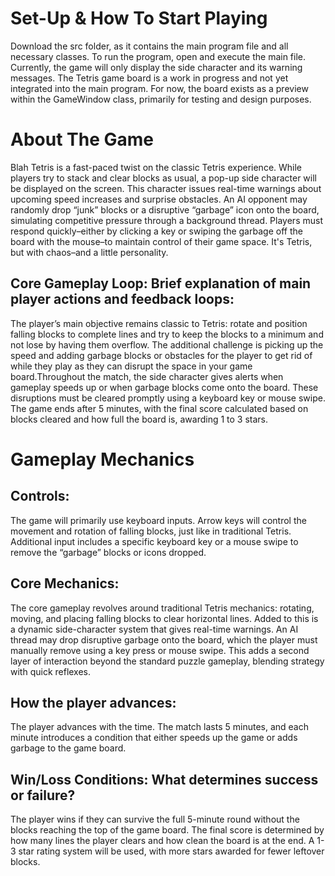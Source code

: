 # Set-Up & How To Start Playing
Download the src folder, as it contains the main program file and all necessary classes. To run the program, open and execute the main file. Currently, the game will only display the side character and its warning messages. The Tetris game board is a work in progress and not yet integrated into the main program. For now, the board exists as a preview within the GameWindow class, primarily for testing and design purposes.

# About The Game
Blah Tetris is a fast-paced twist on the classic Tetris experience. While players try to stack and clear blocks as usual, a pop-up side character will be displayed on the screen. This character issues real-time warnings about upcoming speed increases and surprise obstacles. An AI opponent may randomly drop “junk” blocks or a disruptive “garbage” icon onto the board, simulating competitive pressure through a background thread. Players must respond quickly–either by clicking a key or swiping the garbage off the board with the mouse–to maintain control of their game space. It's Tetris, but with chaos–and a little personality.
## Core Gameplay Loop: Brief explanation of main player actions and feedback loops:
The player’s main objective remains classic to Tetris: rotate and position falling blocks to complete lines and try to keep the blocks to a minimum and not lose by having them overflow. The additional challenge is picking up the speed and adding garbage blocks or obstacles for the player to get rid of while they play as they can disrupt the space in your game board.Throughout the match, the side character gives alerts when gameplay speeds up or when garbage blocks come onto the board. These disruptions must be cleared promptly using a keyboard key or mouse swipe. The game ends after 5 minutes, with the final score calculated based on blocks cleared and how full the board is, awarding 1 to 3 stars.

# Gameplay Mechanics
## Controls:
The game will primarily use keyboard inputs. Arrow keys will control the movement and rotation of falling blocks, just like in traditional Tetris. Additional input includes a specific keyboard key or a mouse swipe to remove the “garbage” blocks or icons dropped.
## Core Mechanics:
The core gameplay revolves around traditional Tetris mechanics: rotating, moving, and placing falling blocks to clear horizontal lines. Added to this is a dynamic side-character system that gives real-time warnings. An AI thread may drop disruptive garbage onto the board, which the player must manually remove using a key press or mouse swipe. This adds a second layer of interaction beyond the standard puzzle gameplay, blending strategy with quick reflexes.
## How the player advances:
The player advances with the time. The match lasts 5 minutes, and each minute introduces a condition that either speeds up the game or adds garbage to the game board.
## Win/Loss Conditions: What determines success or failure?
The player wins if they can survive the full 5-minute round without the blocks reaching the top of the game board. The final score is determined by how many lines the player clears and how clean the board is at the end. A 1-3 star rating system will be used, with more stars awarded for fewer leftover blocks.
